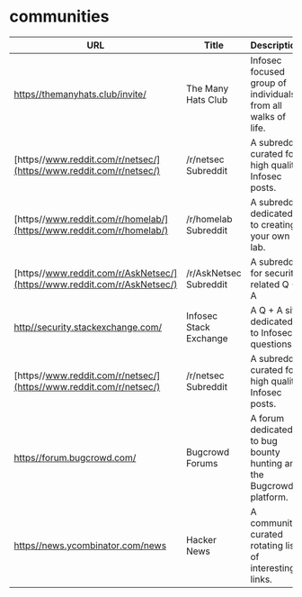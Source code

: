 # communities

| URL | Title | Description |
| --- | --- | --- |
| [https//themanyhats.club/invite/](https//themanyhats.club/invite/) | The Many Hats Club | Infosec focused group of individuals from all walks of life. |
| [https//www.reddit.com/r/netsec/](https//www.reddit.com/r/netsec/) | /r/netsec Subreddit | A subreddit curated for high quality Infosec posts. |
| [https//www.reddit.com/r/homelab/](https//www.reddit.com/r/homelab/) | /r/homelab Subreddit | A subreddit dedicated to creating your own IT lab. |
| [https//www.reddit.com/r/AskNetsec/](https//www.reddit.com/r/AskNetsec/) | /r/AskNetsec Subreddit | A subreddit for security related Q + A |
| [http//security.stackexchange.com/](http//security.stackexchange.com/) | Infosec Stack Exchange | A Q + A site dedicated to Infosec questions |
| [https//www.reddit.com/r/netsec/](https//www.reddit.com/r/netsec/) | /r/netsec Subreddit | A subreddit curated for high quality Infosec posts. |
| [https//forum.bugcrowd.com/](https//forum.bugcrowd.com/) | Bugcrowd Forums | A forum dedicated to bug bounty hunting and the Bugcrowd platform. |
| [https//news.ycombinator.com/news](https//news.ycombinator.com/news) | Hacker News | A community curated rotating list of interesting links. |
